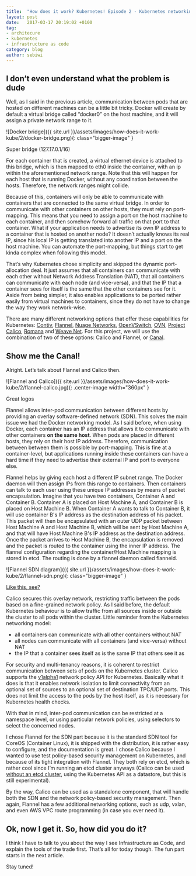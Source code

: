 ```yaml
---
title:  "How does it work? Kubernetes! Episode 2 - Kubernetes networking"
layout: post
date:   2017-03-17 20:19:02 +0100
tag:
- architecure
- kubernetes
- infrastructure as code
category: blog
author: sebiwi
---
```


## I don’t even understand what the problem is dude

Well, as I said in the previous article, communication between pods that are
hosted on different machines can be a little bit tricky. Docker will create by
default a virtual bridge called “docker0” on the host machine, and it will assign
a private network range to it.

![Docker bridge]({{ site.url }}/assets/images/how-does-it-work-kube/2/docker-bridge.png){: class="bigger-image" }
<figcaption class="caption">Super bridge (127.17.0.1/16)</figcaption>

For each container that is created, a virtual ethernet device is attached to this bridge,
which is then mapped to eth0 inside the container, with an ip within the aforementioned network range.
Note that this will happen for each host that is running Docker, without any coordination between
the hosts. Therefore, the network ranges might collide.

Because of this, containers will only be able to communicate with containers that are connected to
the same virtual bridge. In order to communicate with other containers on other hosts, they must rely
on port-mapping. This means that you need to assign a port on the host machine to each container, and
then somehow forward all traffic on that port to that container. What if your application needs to
advertise its own IP address to a container that is hosted on another node? It doesn’t actually knows
its real IP, since his local IP is getting translated into another IP and a port on the host machine.
You can automate the port-mapping, but things start to get kinda complex when following this model.

That’s why Kubernetes chose simplicity and skipped the dynamic port-allocation deal. It just assumes
that all containers can communicate with each other without Network Address Translation (NAT), that
all containers can communicate with each node (and vice-versa), and that the IP that a container sees
for itself is the same that the other containers see for it. Aside from being simpler, it also enables
applications to be ported rather easily from virtual machines to containers, since they do not have to
change the way they work network-wise.

There are many different networking options that offer these capabilities for Kubernetes: [Contiv][1], [Flannel][2],
[Nuage Networks][3], [OpenVSwitch][4], [OVN][5], [Project Calico][6], [Romana][7] and [Weave Net][8].
For this project, we will use the combination of two of these options: Calico and Flannel, or [Canal][9].

## Show me the Canal!

Alright. Let’s talk about Flannel and Calico then.

![Flannel and Calico]({{ site.url }}/assets/images/how-does-it-work-kube/2/flannel-calico.jpg){: .center-image width="360px" }
<figcaption class="caption">Great logos</figcaption>

Flannel allows inter-pod communication between different hosts by providing an overlay software-defined
network (SDN). This solves the main issue we had the Docker networking model. As I said before, when using
Docker, each container has an IP address that allows it to communicate with other containers **on the same host**.
When pods are placed in different hosts, they rely on their host IP address. Therefore, communication between
between them is possible by port-mapping. This is fine at a container-level, but applications running inside
these containers can have a hard time if they need to advertise their external IP and port to everyone else.

Flannel helps by giving each host a different IP subnet range. The Docker daemon will then assign IPs from
this range to containers. Then containers can talk to each user using these unique IP addresses by means of
packet encapsulation. Imagine that you have two containers, Container A and Container B. Container A is
placed on Host Machine A, and Container B is placed on Host Machine B. When Container A wants to talk to
Container B, it will use container B's IP address as the destination address of his packet. This packet will
then be encapsulated with an outer UDP packet between Host Machine A and Host Machine B, which will be sent
by Host Machine A, and that will have Host Machine B's IP address as the destination address. Once the packet
arrives to Host Machine B, the encapsulation is removed and the packet is routed to the container using the
inner IP address. The flannel configuration regarding the container/Host Machine mapping is stored in etcd.
The routing is done by a flannel daemon called flanneld.

![Flannel SDN diagram]({{ site.url }}/assets/images/how-does-it-work-kube/2/flannel-sdn.png){: class="bigger-image" }
<figcaption class="caption"><a href="https://github.com/coreos/flannel/blob/master/README.md#theory-of-operation">Like this, see?</a></figcaption>

Calico secures this overlay network, restricting traffic between the pods based on a fine-grained network policy.
As I said before, the default Kubernetes behaviour is to allow traffic from all sources inside or outside the
cluster to all pods within the cluster. Little reminder from the Kubernetes networking model:

* all containers can communicate with all other containers without NAT
* all nodes can communicate with all containers (and vice-versa) without NAT
* the IP that a container sees itself as is the same IP that others see it as

For security and multi-tenancy reasons, it is coherent to restrict communication between sets of pods on the
Kubernetes cluster. Calico supports the [v1alpha1][10] network policy  API for Kubernetes. Basically what it does
is that it enables network isolation to limit connectivity from an optional set of sources to an optional
set of destination TPC/UDP ports. This does not limit the access to the pods by the host itself, as it is
necessary for Kubernetes health checks.

With that in mind, inter-pod communication can be restricted at a namespace level, or using particular network
policies, using selectors to select the concerned nodes.

I chose Flannel for the SDN part because it is the standard SDN tool for CoreOS (Container Linux), it is
shipped with the distribution, it is rather easy to configure, and the documentation is great. I chose
Calico because I wanted to use test policy-based security management on Kubernetes, and because of its
tight integration with Flannel. They both rely on etcd, which is rather cool since I’m running an etcd
cluster anyways (Calico can be used [without an etcd cluster][11], using the Kubernetes API as a datastore,
but this is still experimental).

By the way, Calico can be used as a standalone component, that will handle both the SDN and the network
policy-based security management. Then again, Flannel has a few additional networking options, such as
udp, vxlan, and even AWS VPC route programming (in case you ever need it).

## Ok, now I get it. So, how did you do it?

I think I have to talk to you about the way I see Infrastructure as Code, and explain the tools of the
trade first. That’s all for today though. The fun part starts in the next article.

Stay tuned!

[1]: https://github.com/contiv/netplugin
[2]: https://github.com/coreos/flannel#flannel
[3]: http://www.nuagenetworks.net/
[4]: https://kubernetes.io/docs/admin/ovs-networking/
[5]: https://github.com/openvswitch/ovn-kubernetes
[6]: http://docs.projectcalico.org/v2.0/introduction/
[7]: http://romana.io/
[8]: https://www.weave.works/products/weave-net/
[9]: https://github.com/projectcalico/canal
[10]: https://github.com/caseydavenport/kubernetes/blob/network-policy/docs/admin/network-policy.md#v1alpha1-api
[11]: http://docs.projectcalico.org/master/getting-started/kubernetes/installation/hosted/k8s-backend/

